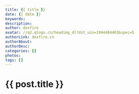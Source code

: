 ```yaml
---
title: {{ title }}
date: {{ date }}
keywords: 
description:
author: dexfire
avatar: //q2.qlogo.cn/headimg_dl?dst_uin=1944404463&spec=5
authorLink: dexfire.cn
authorAbout:
authorDesc:
categories: []
photos: 
tags: []
---
```


# {{ post.title }}
